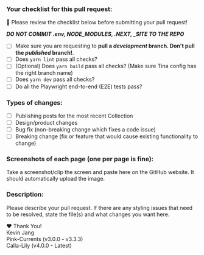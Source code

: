 ### Your checklist for this pull request:
🚨 Please review the checklist below before submitting your pull request!

***DO NOT COMMIT .env, NODE_MODULES, .NEXT, _SITE TO THE REPO***

- [ ] Make sure you are requesting to **pull a *development* branch. Don't pull the *published* branch!**.
- [ ] Does `yarn lint` pass all checks?
- [ ] (Optional) Does `yarn build` pass all checks? (Make sure Tina config has the right branch name)
- [ ] Does `yarn dev` pass all checks?
- [ ] Do all the Playwright end-to-end (E2E) tests pass? 

### Types of changes:
- [ ] Publishing posts for the most recent Collection
- [ ] Design/product changes
- [ ] Bug fix (non-breaking change which fixes a code issue)
- [ ] Breaking change (fix or feature that would cause existing functionality to change)

### Screenshots of each page (one per page is fine):
Take a screenshot/clip the screen and paste here on the GitHub website. It should automatically upload the image.

### Description:
Please describe your pull request. If there are any styling issues that need to be resolved, state the file(s) and what changes you want here.

❤ Thank You!  
Kevin Jang  
Pink-Currents (v3.0.0 - v3.3.3)  
Calla-Lily (v4.0.0 - Latest)  